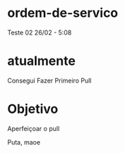 # ordem-de-servico

Teste 02
26/02 -  5:08 

# atualmente

Consegui Fazer Primeiro Pull

# Objetivo

Aperfeiçoar o pull




Puta, maoe

